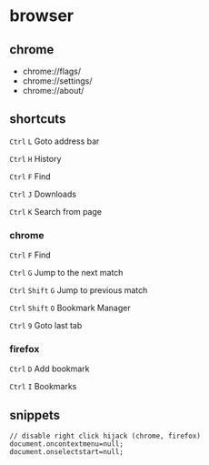 # browser


## chrome

* chrome://flags/
* chrome://settings/
* chrome://about/

## shortcuts

`Ctrl` `L` Goto address bar

`Ctrl` `H` History

`Ctrl` `F` Find

`Ctrl` `J` Downloads

`Ctrl` `K` Search from page

### chrome

`Ctrl` `F` Find

`Ctrl` `G` Jump to the next match

`Ctrl` `Shift` `G` Jump to  previous match

`Ctrl` `Shift` `O` Bookmark Manager

`Ctrl` `9` Goto last tab

### firefox

`Ctrl` `D` Add bookmark

`Ctrl` `I` Bookmarks


## snippets

```
// disable right click hijack (chrome, firefox)
document.oncontextmenu=null;
document.onselectstart=null;
```
